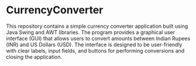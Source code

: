 # CurrencyConverter
This repository contains a simple currency converter application built using Java Swing and AWT libraries. The program provides a graphical user interface (GUI) that allows users to convert amounts between Indian Rupees (INR) and US Dollars (USD).
The interface is designed to be user-friendly with clear labels, input fields, and buttons for performing conversions and closing the application.
